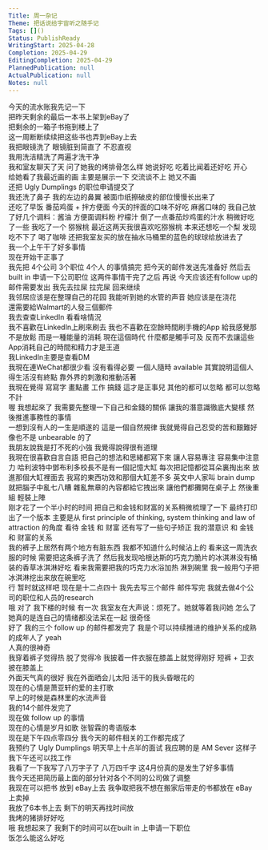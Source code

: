 ```yaml
---
Title: 周一杂记
Theme: 把话说给宇宙听之随手记
Tags: []()
Status: PublishReady
WritingStart: 2025-04-28
Completion: 2025-04-29
EditingCompletion: 2025-04-29
PlannedPublication: null
ActualPublication: null
Notes: null
---  
```

今天的流水账我先记一下  
把昨天剩余的最后一本书上架到eBay了  
把剩余的一箱子书拖到楼上了  
这一周断断续续把这些书也弄到eBay上去    
我把眼镜洗了 眼镜脏到简直了 不忍直视  
我用洗洁精洗了两遍才洗干净    
我和室友聊天了天 问了她我的烤排骨怎么样  她说好吃 吃着比闻着还好吃 开心  
给她看了我最近画的画 主要是展示一下 交流谈不上 她又不画    
还把 Ugly Dumplings 的职位申请提交了     
我还洗了鼻子 我的左边的鼻翼 被面巾纸擦破皮的部位慢慢长出来了     
还吃了早饭 番茄鸡蛋 + 拌方便面 今天的拌面的口味不好吃 麻酱口味的 我自己放了好几个调料：酱油 方便面调料粉 柠檬汁 倒了一点番茄炒鸡蛋的汁水 稍微好吃了一些 我吃了一个 猕猴桃 最近这两天我很喜欢吃猕猴桃 本来还想吃一个梨 发现吃不下了 喝了咖啡 还把我室友买的放在抽水马桶里的蓝色的球球给放进去了     
我一个上午干了好多事情  
现在开始干正事了    
我先把 4个公司 3个职位 4个人 的事情搞完 把今天的邮件发送先准备好 然后去 built in 申请一下公司职位 这两件事情干完了之后 再说 今天应该还有follow up的邮件需要发出 我先去拉屎 拉完屎 回来继续    
我邻居应该是在整理自己的花园 我能听到她的水管的声音 她应该是在浇花     
還需要給Walmart的人發三個郵件    
我去查查LinkedIn 看看啥情況    
我不喜歡在LinkedIn上刷來刷去 我也不喜歡在空餘時間刷手機的App 給我感覺那不是放鬆 而是一種能量的消耗 現在這個時代 什麼都是觸手可及 反而不去讓這些App消耗自己的時間和精力才是王道    
我LinkedIn主要是查看DM  
我現在連WeChat都很少看 沒有看得必要 一個人隨時 available 其實說明這個人得生活沒有終點 靠外界的刺激和推動活著    
我現在覺得 寫寫字 畫點畫 工作 搞錢 這才是正事兒 其他的都可以忽略 都可以忽略不計     
喔 我想起來了 我需要先整理一下自己和金錢的關係 讓我的潛意識徹底大變樣 然後推進事務性的事情    
一想到沒有人的一生是順遂的 這是一個自然規律 我就覺得自己忍受的苦和艱難好像也不是 unbearable 的了    
我朋友說我是打不死的小強 我覺得說得很有道理    
我現在很喜歡自言自語 把自己的想法和思緒都寫下來 讓人容易專注 容易集中注意力 哈利波特中鄧布利多校長不是有一個記憶大缸 每次把記憶都從耳朵裏掏出來 放進那個大缸裡面去 我寫的東西功效和那個大缸差不多 英文中人家叫 brain dump 就把腦子中亂七八糟 雜亂無章的內容都給它拽出來 讓他們都攤開在桌子上 然後重組 輕裝上陣    
刚才花了一个半小时的时间 把自己和金钱和财富的关系稍微梳理了一下 最终打印出了一个版本 主要是从 first principle of thinking, system thinking and law of attraction 的角度 看待 金钱 和 财富 还有写了一些句子矫正 我的潜意识 和 金钱 和 财富的关系    
我的裤子上居然有两个地方有脏东西 我都不知道什么时候沾上的 看来这一周洗衣服的时候 需要把这条裤子洗了 然后我发现哈根达斯的巧克力脆片的冰淇淋没有桶装的香草冰淇淋好吃 看来我需要把我的巧克力水浴加热 淋到碗里 我一般用勺子把冰淇淋挖出来放在碗里吃     
行 暂时就这样吧 现在是十二点四十 我先去写三个邮件 邮件写完 我就去做4个公司的职位和人员的research     
哦 对了 我下楼的时候 有一次 我室友在大声说：烦死了。她就等着我问她 怎么了 她真的是连自己的情绪都没法呆在一起 很奇怪     
好了 我的三个 follow up 的邮件都发完了 我是个可以持续推进的维护关系的成熟的成年人了 yeah     
人真的很神奇  
我穿着裤子觉得热 脱了觉得冷 我披着一件衣服在膝盖上就觉得刚好 短裤 + 卫衣 披在膝盖上    
外面天气真的很好 我在外面晒会儿太阳 活干的我头昏眼花的     
现在的心情是萧亚轩的爱的主打歌  
早上的时候是森林里的水流声音    
我的14个邮件发完了  
现在做 follow up 的事情  
现在的心情是岁月如歌 张智霖的粤语版本    
现在是下午四点零四分 我今天的邮件相关的工作都完成了  
我预约了 Ugly Dumplings 明天早上十点半的面试 我应聘的是 AM Sever 这样子 我下午还可以找工作     
我看了一下我写了八万字子了  八万四千字 这4月份真的是发生了好多事情  
我今天还把简历最上面的部分针对各个不同的公司做了调整  
我现在可以把书 放到 eBay上去 我争取把我不想在搬家后带走的书都放在 eBay 上卖掉    
我放了6本书上去 剩下的明天再找时间放    
我烤的猪排好好吃    
哦 我想起来了 我剩下的时间可以在built in 上申请一下职位     
饭怎么能这么好吃    


